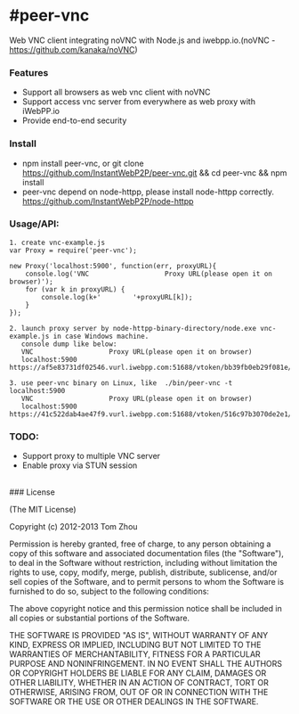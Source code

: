 #peer-vnc
==========

Web VNC client integrating noVNC with Node.js and iwebpp.io.(noVNC - https://github.com/kanaka/noVNC)

### Features

* Support all browsers as web vnc client with noVNC
* Support access vnc server from everywhere as web proxy with iWebPP.io
* Provide end-to-end security

### Install
* npm install peer-vnc, or git clone https://github.com/InstantWebP2P/peer-vnc.git && cd peer-vnc && npm install
* peer-vnc depend on node-httpp, please install node-httpp correctly.
  https://github.com/InstantWebP2P/node-httpp

### Usage/API:

    1. create vnc-example.js
    var Proxy = require('peer-vnc');
    
    new Proxy('localhost:5900', function(err, proxyURL){
        console.log('VNC                   Proxy URL(please open it on browser)');
        for (var k in proxyURL) {
            console.log(k+'        '+proxyURL[k]);
        }
    });
    
    2. launch proxy server by node-httpp-binary-directory/node.exe vnc-example.js in case Windows machine.
       console dump like below:
       VNC                   Proxy URL(please open it on browser)
       localhost:5900        https://af5e83731df02546.vurl.iwebpp.com:51688/vtoken/bb39fb0eb29f081e/websockify
       
    3. use peer-vnc binary on Linux, like  ./bin/peer-vnc -t localhost:5900
       VNC                   Proxy URL(please open it on browser)
       localhost:5900        https://41c522dab4ae47f9.vurl.iwebpp.com:51688/vtoken/516c97b3070de2e1/websockify

### TODO:

* Support proxy to multiple VNC server
* Enable proxy via STUN session

<br/>
### License

(The MIT License)

Copyright (c) 2012-2013 Tom Zhou

Permission is hereby granted, free of charge, to any person obtaining a copy of this software and associated documentation files (the "Software"), to deal in the Software without restriction, including without limitation the rights to use, copy, modify, merge, publish, distribute, sublicense, and/or sell copies of the Software, and to permit persons to whom the Software is furnished to do so, subject to the following conditions:

The above copyright notice and this permission notice shall be included in all copies or substantial portions of the Software.

THE SOFTWARE IS PROVIDED "AS IS", WITHOUT WARRANTY OF ANY KIND, EXPRESS OR IMPLIED, INCLUDING BUT NOT LIMITED TO THE WARRANTIES OF MERCHANTABILITY, FITNESS FOR A PARTICULAR PURPOSE AND NONINFRINGEMENT. IN NO EVENT SHALL THE AUTHORS OR COPYRIGHT HOLDERS BE LIABLE FOR ANY CLAIM, DAMAGES OR OTHER LIABILITY, WHETHER IN AN ACTION OF CONTRACT, TORT OR OTHERWISE, ARISING FROM, OUT OF OR IN CONNECTION WITH THE SOFTWARE OR THE USE OR OTHER DEALINGS IN THE SOFTWARE.
